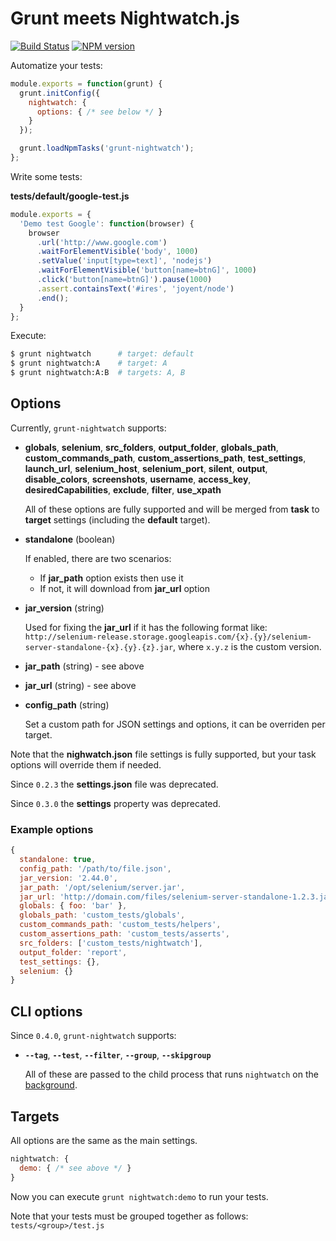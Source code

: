 # Grunt meets Nightwatch.js

[![Build Status](https://travis-ci.org/gextech/grunt-nightwatch.png?branch=master)](https://travis-ci.org/gextech/grunt-nightwatch) [![NPM version](https://badge.fury.io/js/grunt-nightwatch.png)](http://badge.fury.io/js/grunt-nightwatch)

Automatize your tests:

```javascript
module.exports = function(grunt) {
  grunt.initConfig({
    nightwatch: {
      options: { /* see below */ }
    }
  });

  grunt.loadNpmTasks('grunt-nightwatch');
};
```

Write some tests:

**tests/default/google-test.js**

```javascript
module.exports = {
  'Demo test Google': function(browser) {
    browser
      .url('http://www.google.com')
      .waitForElementVisible('body', 1000)
      .setValue('input[type=text]', 'nodejs')
      .waitForElementVisible('button[name=btnG]', 1000)
      .click('button[name=btnG]').pause(1000)
      .assert.containsText('#ires', 'joyent/node')
      .end();
  }
};
```

Execute:

```bash
$ grunt nightwatch      # target: default
$ grunt nightwatch:A    # target: A
$ grunt nightwatch:A:B  # targets: A, B
```

## Options

Currently, `grunt-nightwatch` supports:

- **globals**, **selenium**, **src_folders**, **output_folder**, **globals_path**, **custom_commands_path**, **custom_assertions_path**, **test_settings**, **launch_url**, **selenium_host**, **selenium_port**, **silent**, **output**, **disable_colors**, **screenshots**, **username**, **access_key**, **desiredCapabilities**, **exclude**, **filter**, **use_xpath**

  All of these options are fully supported and will be merged from **task** to **target** settings (including the **default** target).

- **standalone** (boolean)

  If enabled, there are two scenarios:

  - If **jar_path** option exists then use it
  - If not, it will download from **jar_url** option

- **jar_version** (string)

  Used for fixing the **jar_url** if it has the following format like: `http://selenium-release.storage.googleapis.com/{x}.{y}/selenium-server-standalone-{x}.{y}.{z}.jar`, where `x.y.z` is the custom version.

- **jar_path** (string) - see above

- **jar_url** (string)  - see above

- **config_path** (string)

  Set a custom path for JSON settings and options, it can be overriden per target.

Note that the **nighwatch.json** file settings is fully supported, but your task options will override them if needed.

Since `0.2.3` the  **settings.json** file was deprecated.

Since `0.3.0` the **settings** property was deprecated.

### Example options

```javascript
{
  standalone: true,
  config_path: '/path/to/file.json',
  jar_version: '2.44.0',
  jar_path: '/opt/selenium/server.jar',
  jar_url: 'http://domain.com/files/selenium-server-standalone-1.2.3.jar',
  globals: { foo: 'bar' },
  globals_path: 'custom_tests/globals',
  custom_commands_path: 'custom_tests/helpers',
  custom_assertions_path: 'custom_tests/asserts',
  src_folders: ['custom_tests/nightwatch'],
  output_folder: 'report',
  test_settings: {},
  selenium: {}
}
```

## CLI options

Since `0.4.0`, `grunt-nightwatch` supports:

- **`--tag`**, **`--test`**, **`--filter`**, **`--group`**, **`--skipgroup`**

  All of these are passed to the child process that runs `nightwatch` on the [background](lib/background.js).

## Targets

All options are the same as the main settings.

```javascript
nightwatch: {
  demo: { /* see above */ }
}
```

Now you can execute `grunt nightwatch:demo` to run your tests.

Note that your tests must be grouped together as follows: `tests/<group>/test.js`

